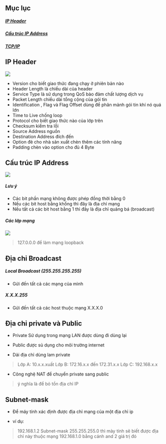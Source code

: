 ## Mục lục

##### [IP Header](#1)

##### [Cấu trúc IP Address](#2)

##### [TCP/IP](#1)


<a name = "1"></a>
## IP Header

![](?)

* Version cho biết giao thức đang chạy ở phiên bản nào
* Header Length là chiều dài của header
* Service Type là sử dụng trong QoS bào đảm chất lượng dịch vụ
* Packet Length chiều dài tổng cộng của gói tin
* Identification , Flag và Flag Offset dùng để phân mảnh gói tin khí nó quá lớn
* Time to Live chống loop 
* Protocol cho biết giao thức nào của lớp trên
* Checksum kiểm tra lỗi
* Source Address nguồn
* Destination Address đích đến
* Option đẻ cho nhà sản xuất chèn thêm các tính năng
* Padding chèn vào option cho đủ 4 Byte

<a name = "2"></a>
## Cấu trúc IP Address

![](?)

##### Lưu ý

* Các bit phần mạng không được phép đồng thời bằng 0
* Nếu các bit host bằng khồng thì đây là địa chỉ mạng
* Nếu tất cả các bit host bằng 1 thì đây là địa chỉ quảng bá (broadcast)

##### Các lớp mạng

![](?)

> 127.0.0.0 để làm mạng loopback

<a name = "3"></a>
## Địa chỉ Broadcast

##### Local Broadcast (255.255.255.255)

* Gửi đến tất cả các mạng của mình

##### X.X.X.255

* Gửi đến tất cả các host thuộc mạng X.X.X.0

## Địa chỉ private và Public

*  Private Sử dụng trong mạng LAN được dùng đi dùng lại
* Public được sủ dụng cho môi trường internet

* Dải địa chỉ dùng lam private

> Lớp A: 10.x.x.xuất
> Lớp B: 172.16.x.x đến 172.31.x.x
> Lớp C: 192.168.x.x

* Công nghệ NAT để chuyển private sang public
> ý nghĩa là để bỏ tồn địa chỉ IP

## Subnet-mask

* Để máy tính xác định được địa chỉ mạng của một địa chỉ ip

* ví dụ:

> 192.168.1.2 Subnet-mask 255.255.255.0 thì mày tính sẽ biết được địa chỉ này thuộc mạng 192.168.1.0 bằng cánh and 2 giá trị đó




